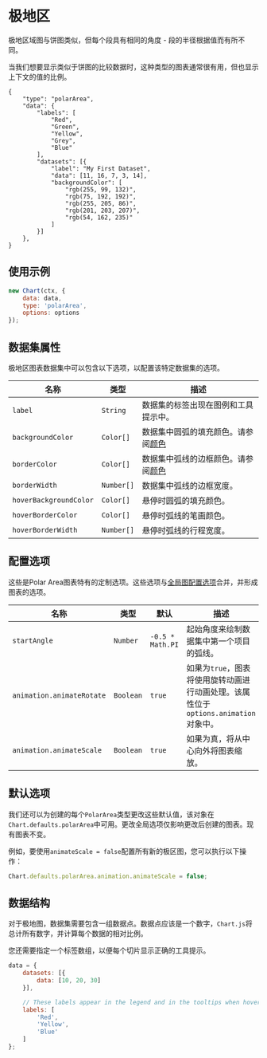 # 极地区

极地区域图与饼图类似，但每个段具有相同的角度 - 段的半径根据值而有所不同。

当我们想要显示类似于饼图的比较数据时，这种类型的图表通常很有用，但也显示上下文的值的比例。

```
{
    "type": "polarArea",
    "data": {
        "labels": [
            "Red",
            "Green",
            "Yellow",
            "Grey",
            "Blue"
        ],
        "datasets": [{
            "label": "My First Dataset",
            "data": [11, 16, 7, 3, 14],
            "backgroundColor": [
                "rgb(255, 99, 132)",
                "rgb(75, 192, 192)",
                "rgb(255, 205, 86)",
                "rgb(201, 203, 207)",
                "rgb(54, 162, 235)"
            ]
        }]
    },
}
```

## 使用示例

```javascript
new Chart(ctx, {
    data: data,
    type: 'polarArea',
    options: options
});
```

## 数据集属性

极地区图表数据集中可以包含以下选项，以配置该特定数据集的选项。

|名称|类型|描述
| ---- | ---- | -----------
| `label` | `String` |数据集的标签出现在图例和工具提示中。
| `backgroundColor` | `Color[]`|数据集中圆弧的填充颜色。请参阅[颜色](../general/colors.md#colors)
| `borderColor` | `Color[]`|数据集中弧线的边框颜色。请参阅[颜色](../general/colors.md#colors)
| `borderWidth` | `Number[]`|数据集中弧线的边框宽度。
| `hoverBackgroundColor` | `Color[]`|悬停时圆弧的填充颜色。
| `hoverBorderColor` | `Color[]`|悬停时弧线的笔画颜色。
| `hoverBorderWidth` | `Number[]`|悬停时弧线的行程宽度。

## 配置选项

这些是Polar Area图表特有的定制选项。这些选项与[全局图配置选项](＃global-chart-configuration)合并，并形成图表的选项。

|名称|类型|默认|描述
| ---- | ---- | ------- | -----------
| `startAngle` | `Number` | `-0.5 * Math.PI` |起始角度来绘制数据集中第一个项目的弧线。
| `animation.animateRotate` | `Boolean` | `true` |如果为`true`，图表将使用旋转动画进行动画处理。该属性位于`options.animation`对象中。
| `animation.animateScale` | `Boolean` | `true` |如果为真，将从中心向外将图表缩放。

## 默认选项

我们还可以为创建的每个`PolarArea`类型更改这些默认值，该对象在`Chart.defaults.polarArea`中可用。更改全局选项仅影响更改后创建的图表。现有图表不变。

例如，要使用`animateScale = false`配置所有新的极区图，您可以执行以下操作：

```javascript
Chart.defaults.polarArea.animation.animateScale = false;
```

## 数据结构

对于极地图，数据集需要包含一组数据点。数据点应该是一个数字，`Chart.js`将总计所有数字，并计算每个数据的相对比例。

您还需要指定一个标签数组，以便每个切片显示正确的工具提示。

```javascript
data = {
    datasets: [{
        data: [10, 20, 30]
    }],

    // These labels appear in the legend and in the tooltips when hovering different arcs
    labels: [
        'Red',
        'Yellow',
        'Blue'
    ]
};
```
